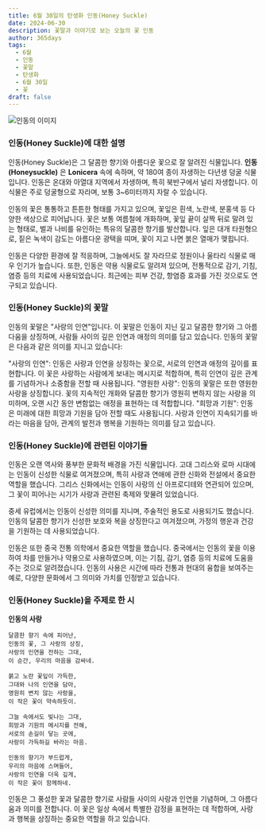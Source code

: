```yaml
---
title: 6월 30일의 탄생화 인동(Honey Suckle)
date: 2024-06-30
description: 꽃말과 이야기로 보는 오늘의 꽃 인동
author: 365days
tags:
  - 6월
  - 인동
  - 꽃말
  - 탄생화
  - 6월 30일
  - 꽃
draft: false
---
```



![인동의 이미지](https://cdn.pixabay.com/photo/2018/08/13/04/58/flower-3602283_640.jpg#center)


### 인동(Honey Suckle)에 대한 설명

인동(Honey Suckle)은 그 달콤한 향기와 아름다운 꽃으로 잘 알려진 식물입니다. **인동(Honeysuckle)** 은 **Lonicera** 속에 속하며, 약 180여 종이 자생하는 다년생 덩굴 식물입니다. 인동은 온대와 아열대 지역에서 자생하며, 특히 북반구에서 널리 자생합니다. 이 식물은 주로 덩굴형으로 자라며, 보통 3~6미터까지 자랄 수 있습니다.

인동의 꽃은 통통하고 튼튼한 형태를 가지고 있으며, 꽃잎은 흰색, 노란색, 분홍색 등 다양한 색상으로 피어납니다. 꽃은 보통 여름철에 개화하며, 꽃잎 끝이 살짝 뒤로 말려 있는 형태로, 벌과 나비를 유인하는 특유의 달콤한 향기를 발산합니다. 잎은 대개 타원형으로, 짙은 녹색이 감도는 아름다운 광택을 띠며, 꽃이 지고 나면 붉은 열매가 맺힙니다.

인동은 다양한 환경에 잘 적응하며, 그늘에서도 잘 자라므로 정원이나 울타리 식물로 매우 인기가 높습니다. 또한, 인동은 약용 식물로도 알려져 있으며, 전통적으로 감기, 기침, 염증 등의 치료에 사용되었습니다. 최근에는 피부 건강, 항염증 효과를 가진 것으로도 연구되고 있습니다.

### 인동(Honey Suckle)의 꽃말

인동의 꽃말은 "사랑의 인연"입니다. 이 꽃말은 인동이 지닌 깊고 달콤한 향기와 그 아름다움을 상징하며, 사람들 사이의 깊은 인연과 애정의 의미를 담고 있습니다. 인동의 꽃말은 다음과 같은 의미를 지니고 있습니다:

"사랑의 인연": 인동은 사랑과 인연을 상징하는 꽃으로, 서로의 인연과 애정의 깊이를 표현합니다. 이 꽃은 사랑하는 사람에게 보내는 메시지로 적합하며, 특히 인연이 깊은 관계를 기념하거나 소중함을 전할 때 사용됩니다.
"영원한 사랑": 인동의 꽃말은 또한 영원한 사랑을 상징합니다. 꽃의 지속적인 개화와 달콤한 향기가 영원히 변하지 않는 사랑을 의미하며, 오랜 시간 동안 변함없는 애정을 표현하는 데 적합합니다.
"희망과 기원": 인동은 미래에 대한 희망과 기원을 담아 전할 때도 사용됩니다. 사랑과 인연이 지속되기를 바라는 마음을 담아, 관계의 발전과 행복을 기원하는 의미를 담고 있습니다.

### 인동(Honey Suckle)에 관련된 이야기들

인동은 오랜 역사와 풍부한 문화적 배경을 가진 식물입니다. 고대 그리스와 로마 시대에는 인동이 신성한 식물로 여겨졌으며, 특히 사랑과 연애에 관한 신화와 전설에서 중요한 역할을 했습니다. 그리스 신화에서는 인동이 사랑의 신 아프로디테와 연관되어 있으며, 그 꽃이 피어나는 시기가 사랑과 관련된 축제와 맞물려 있었습니다.

중세 유럽에서는 인동이 신성한 의미를 지니며, 주술적인 용도로 사용되기도 했습니다. 인동의 달콤한 향기가 신성한 보호와 복을 상징한다고 여겨졌으며, 가정의 행운과 건강을 기원하는 데 사용되었습니다.

인동은 또한 중국 전통 의학에서 중요한 역할을 했습니다. 중국에서는 인동의 꽃을 이용하여 차를 만들거나 약용으로 사용하였으며, 이는 기침, 감기, 염증 등의 치료에 도움을 주는 것으로 알려졌습니다. 인동의 사용은 시간에 따라 전통과 현대의 융합을 보여주는 예로, 다양한 문화에서 그 의미와 가치를 인정받고 있습니다.

### 인동(Honey Suckle)을 주제로 한 시

**인동의 사랑**

```
달콤한 향기 속에 피어난,  
인동의 꽃, 그 사랑의 상징,  
사랑의 인연을 전하는 그대,  
이 순간, 우리의 마음을 감싸네.

붉고 노란 꽃잎이 가득한,  
그대와 나의 인연을 담아,  
영원히 변치 않는 사랑을,  
이 작은 꽃이 약속하듯이.

그늘 속에서도 빛나는 그대,  
희망과 기원의 메시지를 전해,  
서로의 손길이 닿는 곳에,  
사랑이 가득하길 바라는 마음.

인동의 향기가 부드럽게,  
우리의 마음에 스며들어,  
사랑의 인연을 더욱 깊게,  
이 작은 꽃이 함께하네.
```
인동은 그 풍성한 꽃과 달콤한 향기로 사람들 사이의 사랑과 인연을 기념하며, 그 아름다움과 의미를 전합니다. 이 꽃은 일상 속에서 특별한 감정을 표현하는 데 적합하며, 사랑과 행복을 상징하는 중요한 역할을 하고 있습니다.

